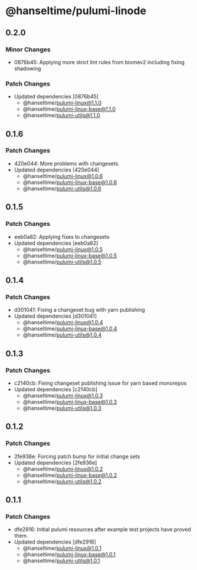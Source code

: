 # @hanseltime/pulumi-linode

## 0.2.0

### Minor Changes

- 0876b45: Applying more strict lint rules from biomev2 including fixing shadowing

### Patch Changes

- Updated dependencies [0876b45]
  - @hanseltime/pulumi-linux@1.1.0
  - @hanseltime/pulumi-linux-base@1.1.0
  - @hanseltime/pulumi-utils@1.1.0

## 0.1.6

### Patch Changes

- 420e044: More problems with changesets
- Updated dependencies [420e044]
  - @hanseltime/pulumi-linux@1.0.6
  - @hanseltime/pulumi-linux-base@1.0.6
  - @hanseltime/pulumi-utils@1.0.6

## 0.1.5

### Patch Changes

- eeb0a82: Applying fixes to changesets
- Updated dependencies [eeb0a82]
  - @hanseltime/pulumi-linux@1.0.5
  - @hanseltime/pulumi-linux-base@1.0.5
  - @hanseltime/pulumi-utils@1.0.5

## 0.1.4

### Patch Changes

- d301041: Fixing a changeset bug with yarn publishing
- Updated dependencies [d301041]
  - @hanseltime/pulumi-linux@1.0.4
  - @hanseltime/pulumi-linux-base@1.0.4
  - @hanseltime/pulumi-utils@1.0.4

## 0.1.3

### Patch Changes

- c2140cb: Fixing changeset publishing issue for yarn based monorepos
- Updated dependencies [c2140cb]
  - @hanseltime/pulumi-linux@1.0.3
  - @hanseltime/pulumi-linux-base@1.0.3
  - @hanseltime/pulumi-utils@1.0.3

## 0.1.2

### Patch Changes

- 2fe936e: Forcing patch bump for initial change sets
- Updated dependencies [2fe936e]
  - @hanseltime/pulumi-linux@1.0.2
  - @hanseltime/pulumi-linux-base@1.0.2
  - @hanseltime/pulumi-utils@1.0.2

## 0.1.1

### Patch Changes

- dfe2916: Initial pulumi resources after example test projects have proved them.
- Updated dependencies [dfe2916]
  - @hanseltime/pulumi-linux@1.0.1
  - @hanseltime/pulumi-linux-base@1.0.1
  - @hanseltime/pulumi-utils@1.0.1
